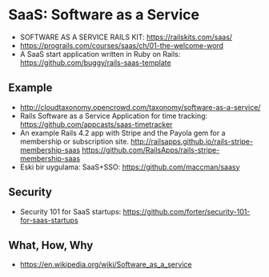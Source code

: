# SaaS: Software as a Service

- SOFTWARE AS A SERVICE RAILS KIT: <https://railskits.com/saas/>
- https://prograils.com/courses/saas/ch/01-the-welcome-word
- A SaaS start application written in Ruby on Rails: <https://github.com/buggy/rails-saas-template>

## Example

- http://cloudtaxonomy.opencrowd.com/taxonomy/software-as-a-service/
- Rails Software as a Service Application for time tracking: https://github.com/appcasts/saas-timetracker
- An example Rails 4.2 app with Stripe and the Payola gem for a membership or subscription site. http://railsapps.github.io/rails-stripe-membership-saas https://github.com/RailsApps/rails-stripe-membership-saas
- Eski bir uygulama: SaaS+SSO: https://github.com/maccman/saasy

## Security
- Security 101 for SaaS startups: https://github.com/forter/security-101-for-saas-startups

## What, How, Why

- https://en.wikipedia.org/wiki/Software_as_a_service
